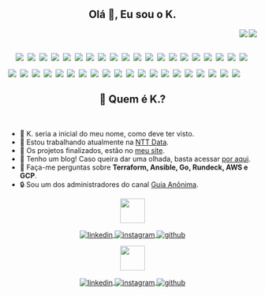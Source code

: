 <div class="title">
  <h2 align="center">Olá 👋, Eu sou o K.</h2>
</div>

<div class="card">
  <div class="dark-theme">
    <a href="https://stephan-lopes.github.io#gh-dark-mode-only"><img align="right" src="https://raw.githubusercontent.com/gist/stephan-lopes/26c930964dea34c8016f78f74359ebfc/raw/4a55bb9ca192f7cca75f1be4cde61f1b5eb2bcda/profile-card.svg" /></a>
  </div>
  <div class="light-theme">
    <a href="https://stephan-lopes.github.io#gh-light-mode-only"><img align="right" src="https://raw.githubusercontent.com/gist/stephan-lopes/26c930964dea34c8016f78f74359ebfc/raw/eb3d8673348d3b0eea216be068ebe7d2e5b05df1/profile-light-card.svg" /></a>
  </div>
</div>
<br>
<br>
<div class="badges">
  <div class="dark-theme">
    <p align="center">
    <a href="https://www.linux.org/#gh-dark-mode-only"><img src="https://img.shields.io/badge/-Linux-05122A?style=flat&logo=linux" /></a>&nbsp;
    <a href="https://go.dev/#gh-dark-mode-only"><img src="https://img.shields.io/badge/-Go-05122A?style=flat&logo=go" /></a>&nbsp;
    <a href="https://git-scm.com/#gh-dark-mode-only"><img src="https://img.shields.io/badge/-Git-05122A?style=flat&logo=git" /></a>&nbsp;
    <a href="https://www.gnu.org/software/bash/#gh-dark-mode-only"><img src="https://img.shields.io/badge/-Bash-05122A?style=flat&logo=gnu-bash" /></a>&nbsp;
    <a href="https://www.docker.com/#gh-dark-mode-only"><img src="https://img.shields.io/badge/-Docker-05122A?style=flat&logo=docker" /></a>&nbsp;
    <a href="https://www.jenkins.io/#gh-dark-mode-only"><img src="https://img.shields.io/badge/-Jenkins-05122A?style=flat&logo=jenkins&logoColor=white" /></a>&nbsp;
    <a href="https://www.ansible.com/#gh-dark-mode-only"><img src="https://img.shields.io/badge/-Ansible-05122A?style=flat&logo=ansible" /></a>&nbsp;
    <a href="https://www.vagrantup.com/#gh-dark-mode-only"><img src="https://img.shields.io/badge/-Vagrant-05122A?style=flat&logo=vagrant" /></a>&nbsp;
    <a href="https://www.terraform.io/#gh-dark-mode-only"><img src="https://img.shields.io/badge/-Terraform-05122A?style=flat&logo=terraform" /></a>&nbsp;
    <a href="https://www.packer.io/#gh-dark-mode-only"><img src="https://img.shields.io/badge/-Packer-05122A?style=flat&logo=packer" /></a>&nbsp;
    <a href="https://www.consul.io/#gh-dark-mode-only"><img src="https://img.shields.io/badge/-Consul-05122A?style=flat&logo=consul" /></a>&nbsp;
    <a href="https://www.digitalocean.com/#gh-dark-mode-only"><img src="https://img.shields.io/badge/-DigitalOcean-05122A?style=flat&logo=digitalocean" /></a>&nbsp;
    <a href="https://cloud.google.com/#gh-dark-mode-only"><img src="https://img.shields.io/badge/-GCP-05122A?style=flat&logo=google-cloud" /></a>&nbsp;
    <a href="https://aws.amazon.com/pt/#gh-dark-mode-only"><img src="https://img.shields.io/badge/-AWS-05122A?style=flat&logo=amazon-aws&logoColor=yellow" /></a>&nbsp;
    <a href="https://openvpn.net/#gh-dark-mode-only"><img src="https://img.shields.io/badge/-OpenVPN-05122A?style=flat&logo=openvpn" /></a>&nbsp;
    <a href="https://httpd.apache.org/#gh-dark-mode-only"><img src="https://img.shields.io/badge/-Apache-05122A?style=flat&logo=apache" /></a>&nbsp;
    <a href="https://www.nginx.com/#gh-dark-mode-only"><img src="https://img.shields.io/badge/-NGinX-05122A?style=flat&logo=nginx" /></a>&nbsp;
    <a href="https://www.graylog.org/products/open-source#gh-dark-mode-only"><img src="https://img.shields.io/badge/-Graylog-05122A?style=flat&logo=graylog" /></a>&nbsp;
    <a href="https://prometheus.io/#gh-dark-mode-only"><img src="https://img.shields.io/badge/-Prometheus-05122A?style=flat&logo=prometheus" /></a>&nbsp;
    <a href="https://prometheus.io/#gh-dark-mode-only"><img src="https://img.shields.io/badge/-Grafana-05122A?style=flat&logo=grafana" /></a>&nbsp;
    </h2>
  </div>

  <div class="light-theme">
    <a href="https://www.linux.org/#gh-light-mode-only"><img src="https://img.shields.io/badge/-Linux-F5F5F5?style=flat&logo=linux" /></a>&nbsp;
    <a href="https://go.dev/#gh-light-mode-only"><img src="https://img.shields.io/badge/-Go-F5F5F5?style=flat&logo=go" /></a>&nbsp;
    <a href="https://git-scm.com/#gh-light-mode-only"><img src="https://img.shields.io/badge/-Git-F5F5F5?style=flat&logo=git" /></a>&nbsp;
    <a href="https://www.gnu.org/software/bash/#gh-light-mode-only"><img src="https://img.shields.io/badge/-Bash-F5F5F5?style=flat&logo=gnu-bash" /></a>&nbsp;
    <a href="https://www.docker.com/#gh-light-mode-only"><img src="https://img.shields.io/badge/-Docker-F5F5F5?style=flat&logo=docker" /></a>&nbsp;
    <a href="https://www.jenkins.io/#gh-light-mode-only"><img src="https://img.shields.io/badge/-Jenkins-F5F5F5?style=flat&logo=jenkins&logoColor=black" /></a>&nbsp;
    <a href="https://www.ansible.com/#gh-light-mode-only"><img src="https://img.shields.io/badge/-Ansible-F5F5F5?style=flat&logo=ansible&logoColor=black" /></a>&nbsp;
    <a href="https://www.vagrantup.com/#gh-light-mode-only"><img src="https://img.shields.io/badge/-Vagrant-F5F5F5?style=flat&logo=vagrant&logoColor=blue" /></a>&nbsp;
    <a href="https://www.terraform.io/#gh-light-mode-only"><img src="https://img.shields.io/badge/-Terraform-F5F5F5?style=flat&logo=terraform&logoColor=purple" /></a>&nbsp;
    <a href="https://www.packer.io/#gh-light-mode-only"><img src="https://img.shields.io/badge/-Packer-F5F5F5?style=flat&logo=packer" /></a>&nbsp;
    <a href="https://www.consul.io/#gh-light-mode-only"><img src="https://img.shields.io/badge/-Consul-F5F5F5?style=flat&logo=consul" /></a>&nbsp;
    <a href="https://www.digitalocean.com/#gh-light-mode-only"><img src="https://img.shields.io/badge/-DigitalOcean-F5F5F5?style=flat&logo=digitalocean" /></a>&nbsp;
    <a href="https://cloud.google.com/#gh-light-mode-only"><img src="https://img.shields.io/badge/-GCP-F5F5F5?style=flat&logo=google-cloud" /></a>&nbsp;
    <a href="https://aws.amazon.com/pt/#gh-light-mode-only"><img src="https://img.shields.io/badge/-AWS-F5F5F5?style=flat&logo=amazon-aws&logoColor=yellow" /></a>&nbsp;
    <a href="https://openvpn.net/#gh-light-mode-only"><img src="https://img.shields.io/badge/-OpenVPN-F5F5F5?style=flat&logo=openvpn" /></a>&nbsp;
    <a href="https://httpd.apache.org/#gh-light-mode-only"><img src="https://img.shields.io/badge/-Apache-F5F5F5?style=flat&logo=apache&logoColor=black" /></a>&nbsp;
    <a href="https://www.nginx.com/#gh-light-mode-only"><img src="https://img.shields.io/badge/-NGinX-F5F5F5?style=flat&logo=nginx&logoColor=3AA33E" /></a>&nbsp;
    <a href="https://www.graylog.org/products/open-source#gh-light-mode-only"><img src="https://img.shields.io/badge/-Graylog-F5F5F5?style=flat&logo=graylog" /></a>&nbsp;
    <a href="https://prometheus.io/#gh-light-mode-only"><img src="https://img.shields.io/badge/-Prometheus-F5F5F5?style=flat&logo=prometheus" /></a>&nbsp;
    <a href="https://prometheus.io/#gh-light-mode-only"><img src="https://img.shields.io/badge/-Grafana-F5F5F5?style=flat&logo=grafana" /></a>&nbsp;
</div>

<div class="description">
  <div class="description-title">
    <h2 align="center">🤔 Quem é K.?</h2>
  </div>

  <br>
  <div class="description-list">
    <ul>
      <li>👹 K. seria a inicial do meu nome, como deve ter visto.</li>
      <li>💼 Estou trabalhando atualmente na <a href="https://www.nttdata.com">NTT Data</a>.</li>
      <li>🚀 Os projetos finalizados, estão no <a href="https://stephan.linuxops.info">meu site</a>.</li>
      <li>📝 Tenho um blog! Caso queira dar uma olhada, basta acessar <a href="https://stephan-lopes.github.io/blog/">por aqui</a>.</li>
      <li>💬 Faça-me perguntas sobre <b>Terraform, Ansible, Go, Rundeck, AWS e GCP</b>.</li>
      <li>🔒 Sou um dos administradores do canal <a href="https://guiaanonima.com">Guia Anônima</a>.</li>
    </ul>
  </div>
</div>

<div class="footer">
  <div class="dark-theme">
     <p align="center">
      <a href="https://github.com/stephan-lopes#gh-dark-mode-only" target="_blank">
        <img align="center" width="50px" src="https://cdn3.emoji.gg/emojis/7550-cat-spin.gif" />
      </a>
    </p>
    <p align="center">
      <a href="https://linkedin.com/in/kevenstephan#gh-dark-mode-only" target="_blank">
        <img align="center" src="https://img.shields.io/badge/-LinkedIn-05122A?style=flat&logo=linkedin" alt="linkedin" />
      </a>
      <a href="https://instagram.com/keven_slopes#gh-dark-mode-only" target="_blank">
        <img align="center" src="https://img.shields.io/badge/-Instagram-05122A?style=flat&logo=instagram"
          alt="instagram" />
      </a>
      <a href="https://github.com/stephan-lopes#gh-dark-mode-only" target="_blank">
        <img align="center" src="https://img.shields.io/badge/-GitHub-05122A?style=flat&logo=github" alt="github" />
      </a>
    </p>
  </div>
  <div class="light-theme">
    <p align="center">
      <a href="https://github.com/stephan-lopes#gh-light-mode-only" target="_blank">
        <img align="center" width="50px" src="https://cdn3.emoji.gg/emojis/4429-catspin.gif" />
      </a>
    </p>
    <p align="center">
      <a href="https://linkedin.com/in/kevenstephan#gh-light-mode-only" target="_blank">
        <img align="center" src="https://img.shields.io/badge/-LinkedIn-F5F5F5?style=flat&logo=linkedin&logoColor=black" alt="linkedin" />
      </a>
      <a href="https://instagram.com/keven_slopes#gh-light-mode-only" target="_blank">
        <img align="center" src="https://img.shields.io/badge/-Instagram-F5F5F5?style=flat&logo=instagram"
          alt="instagram" />
      </a>
      <a href="https://github.com/stephan-lopes#gh-light-mode-only" target="_blank">
        <img align="center" src="https://img.shields.io/badge/-GitHub-F5F5F5?style=flat&logo=github&logoColor=black" alt="github" />
      </a>
    </p>
  </div>
</div>
